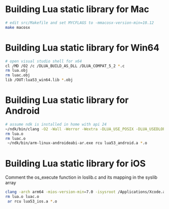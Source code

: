 # Building Lua static library for Mac

```sh
# edit src/Makefile and set MYCFLAGS to -mmacosx-version-min=10.12
make macosx
```

# Building Lua static library for Win64

```sh
# open visual studio shell for x64
cl /MD /O2 /c /DLUA_BUILD_AS_DLL /DLUA_COMPAT_5_2 *.c
rm lua.obj
rm luac.obj
lib /OUT:lua53_win64.lib *.obj
```

# Building Lua static library for Android

```sh
# assume ndk is installed in home with api 24
~/ndk/bin/clang -O2 -Wall -Werror -Wextra -DLUA_USE_POSIX -DLUA_USEDLOPEN -DLUA_COMPAT_5_2 -std=gnu99 -c *.c
rm lua.o
rm luac.o
 ~/ndk/bin/arm-linux-androideabi-ar.exe rcu lua53_android.a *.o
```

# Building Lua static library for iOS

Comment the os_execute function in loslib.c and its mapping in the syslib array

```sh
clang -arch arm64 -mios-version-min=7.0 -isysroot /Applications/Xcode.app/Contents/Developer/Platforms/iPhoneOS.platform/Developer/SDKs/iPhoneOS.sdk/ -O2 -Wall -Werror -Wextra -DLUA_USE_POSIX -DLUA_USEDLOPEN -DLUA_COMPAT_5_2 -std=gnu99 -c *.c
rm lua.o luac.o
 ar rcu lua53_ios.a *.o
```

